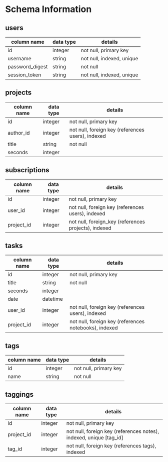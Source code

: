 # Schema Information

## users
column name     | data type | details
----------------|-----------|-----------------------
id              | integer   | not null, primary key
username        | string    | not null, indexed, unique
password_digest | string    | not null
session_token   | string    | not null, indexed, unique

## projects
column name | data type | details
------------|-----------|-----------------------
id          | integer   | not null, primary key
author_id   | integer   | not null, foreign key (references users), indexed
title       | string    | not null
seconds     | integer   |

## subscriptions
column name | data type | details
------------|-----------|-----------------------
id          | integer   | not null, primary key
user_id     | integer   | not null, foreign key (references users), indexed
project_id  | integer   | not null, foreign_key (references projects), indexed

## tasks
column name | data type | details
------------|-----------|-----------------------
id          | integer   | not null, primary key
title       | string    | not null
seconds     | integer   |
date        | datetime  |
user_id     | integer   | not null, foreign key (references users), indexed
project_id  | integer   | not null, foreign key (references notebooks), indexed

## tags
column name | data type | details
------------|-----------|-----------------------
id          | integer   | not null, primary key
name        | string    | not null

## taggings
column name | data type | details
------------|-----------|-----------------------
id          | integer   | not null, primary key
project_id  | integer   | not null, foreign key (references notes), indexed, unique [tag_id]
tag_id      | integer   | not null, foreign key (references tags), indexed
